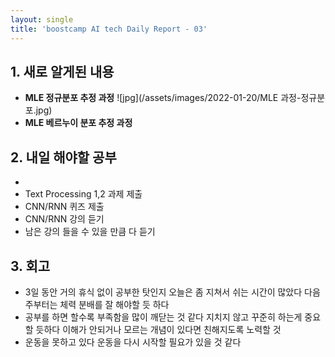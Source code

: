 ```yaml
---
layout: single
title: 'boostcamp AI tech Daily Report - 03'
---
```


## 1. 새로 알게된 내용
- **MLE 정규분포 추정 과정**
![jpg](/assets/images/2022-01-20/MLE 과정-정규분포.jpg)
- **MLE 베르누이 분포 추정 과정**



## 2. 내일 해야할 공부
- 
- Text Processing 1,2 과제 제출
- CNN/RNN 퀴즈 제출
- CNN/RNN 강의 듣기
- 남은 강의 들을 수 있을 만큼 다 듣기

## 3. 회고
- 3일 동안 거의 휴식 없이 공부한 탓인지 오늘은 좀 지쳐서 쉬는 시간이 많았다 다음주부터는 체력 분배를 잘 해야할 듯 하다
- 공부를 하면 할수록 부족함을 많이 깨닫는 것 같다 지치지 않고 꾸준히 하는게 중요할 듯하다 이해가 안되거나 모르는 개념이 있다면 친해지도록 노력할 것 
- 운동을 못하고 있다 운동을 다시 시작할 필요가 있을 것 같다
